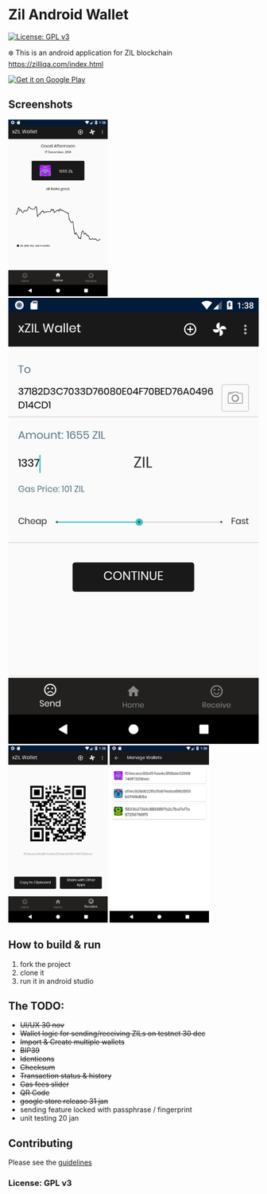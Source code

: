 # Zil Android Wallet
[![License: GPL v3](https://img.shields.io/badge/License-GPL%20v3-blue.svg)](https://www.gnu.org/licenses/gpl-3.0)

:snowflake: This is an android application for ZIL blockchain  https://zilliqa.com/index.html


<a href='https://play.google.com/store/apps/details?id=wallet.zilliqa&pcampaignid=MKT-Other-global-all-co-prtnr-py-PartBadge-Mar2515-1'><img width="200" alt='Get it on Google Play' src='https://play.google.com/intl/en_us/badges/images/generic/en_badge_web_generic.png'/></a>


## Screenshots

<img width="200" src="https://raw.githubusercontent.com/AndreiD/xzil-wallet/master/other/Screenshot_1545053897.png" alt="screenshot #1"/>
<img swidth="200" src="https://raw.githubusercontent.com/AndreiD/xzil-wallet/master/other/Screenshot_1545053909.png" alt="screenshot #2"/>
<img width="200" src="https://raw.githubusercontent.com/AndreiD/xzil-wallet/master/other/Screenshot_1545053914.png" alt="screenshot #3"/>
<img width="200" src="https://raw.githubusercontent.com/AndreiD/xzil-wallet/master/other/Screenshot_1545053935.png" alt="screenshot #4"/>

## How to build & run

1. fork the project
2. clone it
3. run it in android studio

## The TODO:

 - ~~UI/UX 30 nov~~
 - ~~Wallet logic for sending/receiving ZILs on testnet 30 dec~~
 - ~~Import & Create multiple wallets~~
 - ~~BIP39~~
 - ~~Identicons~~
 - ~~Checksum~~
 - ~~Transaction status & history~~
 - ~~Gas fees slider~~
 - ~~QR Code~~
 - ~~google store release 31 jan~~
 - sending feature locked with passphrase / fingerprint
 - unit testing 20 jan

## Contributing

Please see the <a href="https://github.com/AndreiD/zil-android-wallet/blob/master/other/CONTRIBUTING.md">guidelines</a>

### License: GPL v3
